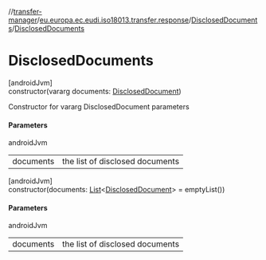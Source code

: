 //[transfer-manager](../../../index.md)/[eu.europa.ec.eudi.iso18013.transfer.response](../index.md)/[DisclosedDocuments](index.md)/[DisclosedDocuments](-disclosed-documents.md)

# DisclosedDocuments

[androidJvm]\
constructor(vararg documents: [DisclosedDocument](../-disclosed-document/index.md))

Constructor for vararg DisclosedDocument parameters

#### Parameters

androidJvm

| | |
|---|---|
| documents | the list of disclosed documents |

[androidJvm]\
constructor(documents: [List](https://kotlinlang.org/api/latest/jvm/stdlib/kotlin-stdlib/kotlin.collections/-list/index.html)&lt;[DisclosedDocument](../-disclosed-document/index.md)&gt; = emptyList())

#### Parameters

androidJvm

| | |
|---|---|
| documents | the list of disclosed documents |
